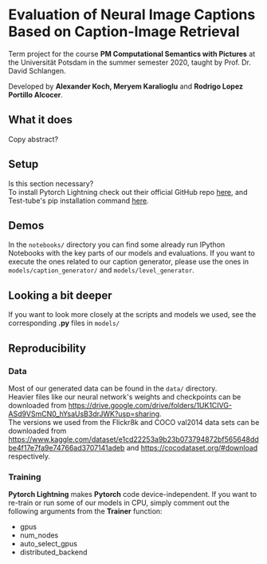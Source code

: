 # Evaluation of Neural Image Captions Based on Caption-Image Retrieval

Term project for the course **PM Computational Semantics with Pictures** at the Universität Potsdam in the summer semester 2020, taught by Prof. Dr. David Schlangen.

Developed by **Alexander Koch, Meryem Karalioglu** and **Rodrigo Lopez Portillo Alcocer**.

## What it does
Copy abstract?

## Setup
Is this section necessary? <br>
To install Pytorch Lightning check out their official GitHub repo [here](https://github.com/PyTorchLightning/pytorch-lightning), and Test-tube's pip installation command [here](https://pypi.org/project/test-tube/).

## Demos
In the `notebooks/` directory you can find some already run IPython Notebooks with the key parts of our models and evaluations. If you want to execute the ones related to our caption generator, please use the ones in `models/caption_generator/` and `models/level_generator`.

## Looking a bit deeper
If you want to look more closely at the scripts and models we used, see the corresponding **.py** files in `models/`

## Reproducibility

### Data
Most of our generated data can be found in the `data/` directory.<br> Heavier files like our neural network's weights and checkpoints can be downloaded from <https://drive.google.com/drive/folders/1UK1CIVG-ASd9VSmCN0_hYsaUsB3drJWK?usp=sharing>. <br>
The versions we used from the Flickr8k and COCO val2014 data sets can be downloaded from <https://www.kaggle.com/dataset/e1cd22253a9b23b073794872bf565648ddbe4f17e7fa9e74766ad3707141adeb> and <https://cocodataset.org/#download> respectively.

### Training
**Pytorch Lightning** makes **Pytorch** code device-independent. If you want to re-train or run some of our models in CPU, simply comment out the following arguments from the **Trainer** function:
- gpus
- num_nodes
- auto_select_gpus
- distributed_backend
